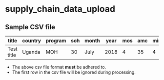 # supply_chain_data_upload

## Sample CSV file

|title| country | program | soh | month | year | mos | amc | min | max |
---|---|---|---|---|---|---|---|---|---|
Test title| Uganda | MOH | 30 | July | 2018 | 4 | 35 | 4 | 5 |

* The above csv file format <b>must</b> be adhered to.
* The first row in the csv file will be ignored during processing. 
